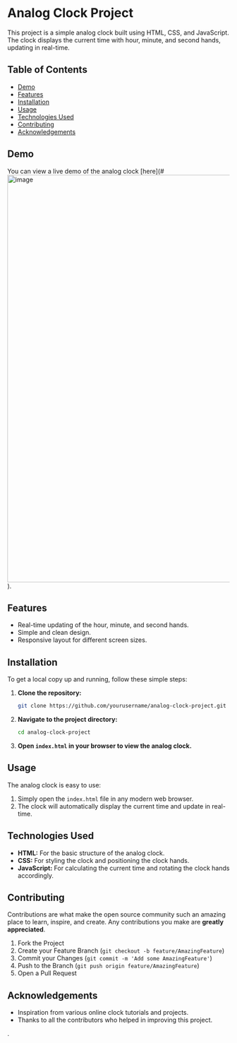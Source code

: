 # Analog Clock Project

This project is a simple analog clock built using HTML, CSS, and JavaScript. The clock displays the current time with hour, minute, and second hands, updating in real-time.

## Table of Contents

- [Demo](#demo)
- [Features](#features)
- [Installation](#installation)
- [Usage](#usage)
- [Technologies Used](#technologies-used)
- [Contributing](#contributing)
- [Acknowledgements](#acknowledgements)

## Demo

You can view a live demo of the analog clock [here](#<img width="923" alt="image" src="https://github.com/MAHESHPATIDAR2615/Analog-Clock/assets/172995799/bb1288b7-a9d3-4819-92c1-0271eb3e8fc5">
).

## Features

- Real-time updating of the hour, minute, and second hands.
- Simple and clean design.
- Responsive layout for different screen sizes.

## Installation

To get a local copy up and running, follow these simple steps:

1. **Clone the repository:**

    ```bash
    git clone https://github.com/yourusername/analog-clock-project.git
    ```

2. **Navigate to the project directory:**

    ```bash
    cd analog-clock-project
    ```

3. **Open `index.html` in your browser to view the analog clock.**

## Usage

The analog clock is easy to use:

1. Simply open the `index.html` file in any modern web browser.
2. The clock will automatically display the current time and update in real-time.

## Technologies Used

- **HTML:** For the basic structure of the analog clock.
- **CSS:** For styling the clock and positioning the clock hands.
- **JavaScript:** For calculating the current time and rotating the clock hands accordingly.

## Contributing

Contributions are what make the open source community such an amazing place to learn, inspire, and create. Any contributions you make are **greatly appreciated**.

1. Fork the Project
2. Create your Feature Branch (`git checkout -b feature/AmazingFeature`)
3. Commit your Changes (`git commit -m 'Add some AmazingFeature'`)
4. Push to the Branch (`git push origin feature/AmazingFeature`)
5. Open a Pull Request


## Acknowledgements

- Inspiration from various online clock tutorials and projects.
- Thanks to all the contributors who helped in improving this project.

.
